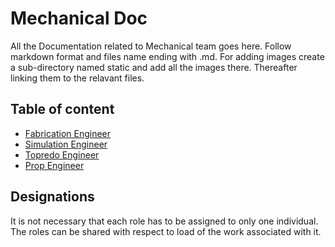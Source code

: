# Mechanical Doc

All the Documentation related to Mechanical team goes here.
Follow markdown format and files name ending with .md. For adding images create a sub-directory named static and add all the images there. Thereafter linking them to the relavant files.

## Table of content

- [Fabrication Engineer](fabrication_Engineer.md)
- [Simulation Engineer](simulation_Engineer.md)
- [Topredo Engineer](torpedo_Engineer.md)
- [Prop Engineer](torpedo_Enginner.md)

## Designations

It is not necessary that each role has to be assigned to only one individual. The roles can be shared with respect to load of the work associated with it.
